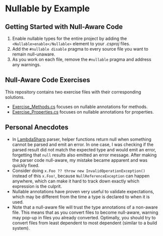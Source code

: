 # Nullable by Example

## Getting Started with Null-Aware Code
1. Enable nullable types for the entire project by adding the `<Nullable>enable</Nullable>` element to your _.csproj_ files.
1. Add the `#nullable disable` pragma to every source file you want to remain null-unaware.
1. As you work on each file, remove the `#nullable` pragma and address any warnings.

## Null-Aware Code Exercises
This repository contains two exercise files with their corresponding solutions.
* [Exercise_Methods.cs](Exercise_Methods.cs) focuses on nullable annotations for methods.
* [Exercise_Properties.cs](Exercise_Properties.cs) focuses on nullable annotations for properties.

## Personal Anecdotes
* In [LambdaSharp](https://github.com/LambdaSharp/LambdaSharpTool) parser, helper functions return null when something cannot be parsed and emit an error. In one case, I was checking if the parsed result did not match the expected type and would emit an error, forgetting that `null` results also emitted an error message. After making the parser code null-aware, my mistake became apparent and was quickly fixed.
* Consider doing `x.Foo ?? throw new InvalidOperationException()` instead of this `x.Foo!`, because `NullReferenceException` can happen anywhere, which can make it hard to track down exactly which expression is the culprit.
* Nullable annotations have proven very useful to validate expectations, which may be different from the time a type is declared to when it is used.
* Note that a null-aware file will trust the type annotations of a non-aware file. This means that as you convert files to become null-aware, warning may pop-up in files you already converted. Optimally, you should try to convert files from least dependent to most dependent (similar to a build system).